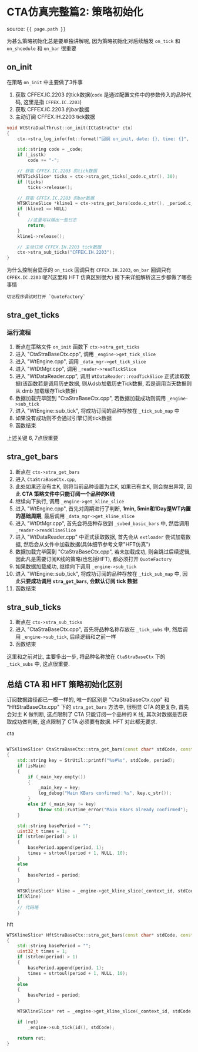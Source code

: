 # CTA仿真完整篇2: 策略初始化

source: `{{ page.path }}`

为甚么策略初始化总是要单独讲解呢, 因为策略初始化对后续触发 `on_tick` 和 `on_shcedule` 和 `on_bar` 很重要

## on_init

在策略 `on_init` 中主要做了3件事

1. 获取 CFFEX.IC.2203 的tick数据(`code` 是通过配置文件中的参数传入的品种代码, 这里是指 `CFFEX.IC.2203`)
2. 获取 CFFEX.IC.2203 的bar数据
3. 主动订阅 CFFEX.IH.2203 tick数据

```cpp
void WtStraDualThrust::on_init(ICtaStraCtx* ctx)
{
	ctx->stra_log_info(fmt::format("回调 on_init, date: {}, time: {}", ctx->stra_get_date(), ctx->stra_get_time()).c_str());

	std::string code = _code;
	if (_isstk)
		code += "-";

	// 获取 CFFEX.IC.2203 的tick数据
	WTSTickSlice* ticks = ctx->stra_get_ticks(_code.c_str(), 30);
	if (ticks)
		ticks->release();

	// 获取 CFFEX.IC.2203 的bar数据
	WTSKlineSlice *kline1 = ctx->stra_get_bars(code.c_str(), _period.c_str(), _count, true);
	if (kline1 == NULL)
	{
		//这里可以输出一些日志
		return;
	}
	kline1->release();

	// 主动订阅 CFFEX.IH.2203 tick数据
	ctx->stra_sub_ticks("CFFEX.IH.2203");
}
```

为什么控制台显示的 `on_tick` 回调只有 `CFFEX.IH.2203`, `on_bar` 回调只有 `CFFEX.IC.2203` 呢?(这里和 HFT 仿真区别很大)
接下来详细解析这三步都做了哪些事情

```tip
切记程序调试时打开 `QuoteFactory`
```

## stra_get_ticks

### 运行流程

1. 断点在策略文件 `on_init` 函数下 `ctx->stra_get_ticks`
2. 进入 "CtaStraBaseCtx.cpp", 调用 `_engine->get_tick_slice`
3. 进入 "WtEngine.cpp", 调用 `_data_mgr->get_tick_slice`
4. 进入 "WtDtMgr.cpp", 调用 `_reader->readTickSlice`
5. 进入 "WtDataReader.cpp", 调用  `WtDataReader::readTickSlice` 正式读取数据(该函数若是调用历史数据, 则从dsb加载历史Tick数据, 若是调用当天数据则从 dmb 加载缓存Tick数据)
6. 数据加载完毕回到 "CtaStraBaseCtx.cpp", 若数据加载成功则调用 `_engine->sub_tick`
7. 进入 "WtEngine::sub_tick", 将成功订阅的品种存放在 `_tick_sub_map` 中
8. 如果没有成功则不会通过引擎订阅tick数据
9. 函数结束

上述关键 6, 7点很重要

## stra_get_bars

1. 断点在 `ctx->stra_get_bars` 
2. 进入 `CtaStraBaseCtx.cpp`, 
3. 此处如果还没有主K, 则将当前品种设置为主K, 如果已有主K, 则会抛出异常, 因此 **CTA 策略文件中只能订阅一个品种的K线**
4. 继续向下执行, 调用 `_engine->get_kline_slice`
5. 进入 "WtEngine.cpp", 首先对周期进行了判断, **1min, 5min和1Day是WT内置的基础周期**, 最后调用 `_data_mgr->get_kline_slice`
6. 进入 "WtDtMgr.cpp", 首先会将品种存放到 `_subed_basic_bars` 中, 然后调用 `_reader->readKlineSlice`
7. 进入 "WtDataReader.cpp" 中正式读取数据, 首先会从 `extloader` 尝试加载数据, 然后会从文件中加载数据(具体细节参考文章"HFT仿真")
8. 数据加载完毕回到 "CtaStraBaseCtx.cpp", 若未加载成功, 则会跳过后续逻辑, 因此凡是需要订阅K线的策略(也包括HFT), 都必须打开 `QuoteFactory`
9. 如果数据加载成功, 继续向下调用 `_engine->sub_tick`
10. 进入 "WtEngine::sub_tick", 将成功订阅的品种存放在 `_tick_sub_map` 中, 因此**只要成功调用 `stra_get_bars`, 会默认订阅 tick 数据**
11. 函数结束

## stra_sub_ticks

1. 断点在 `ctx->stra_sub_ticks`
2. 进入 "CtaStraBaseCtx.cpp", 首先将品种名称存放在 `_tick_subs` 中, 然后调用 `_engine->sub_tick`, 后续逻辑和之前一样
3. 函数结束

这里和之前对比, 主要多出一步, 将品种名称放在 `CtaStraBaseCtx` 下的 `_tick_subs` 中, 这点很重要.

## 总结 CTA 和 HFT 策略初始化区别

订阅数据路径都已一模一样的, 唯一的区别是 "CtaStraBaseCtx.cpp" 和 "HftStraBaseCtx.cpp" 下的 `stra_get_bars` 方法中, 很明显 CTA 的更复杂, 首先会对主 K 做判断, 这点限制了 CTA 只能订阅一个品种的 K 线, 其次对数据是否获取成功做判断, 这点限制了 CTA 必须要有数据. HFT 对此都无要求.

cta

```cpp

WTSKlineSlice* CtaStraBaseCtx::stra_get_bars(const char* stdCode, const char* period, uint32_t count, bool isMain /* = false */)
{
	std::string key = StrUtil::printf("%s#%s", stdCode, period);
	if (isMain)
	{
		if (_main_key.empty())
		{
			_main_key = key;
			log_debug("Main KBars confirmed：%s", key.c_str());
		}
		else if (_main_key != key)
			throw std::runtime_error("Main KBars already confirmed");
	}

	std::string basePeriod = "";
	uint32_t times = 1;
	if (strlen(period) > 1)
	{
		basePeriod.append(period, 1);
		times = strtoul(period + 1, NULL, 10);
	}
	else
	{
		basePeriod = period;
	}

	WTSKlineSlice* kline = _engine->get_kline_slice(_context_id, stdCode, basePeriod.c_str(), count, times);
	if(kline)
	{
	// 代码略
	}
```

hft

```cpp
WTSKlineSlice* HftStraBaseCtx::stra_get_bars(const char* stdCode, const char* period, uint32_t count)
{
	std::string basePeriod = "";
	uint32_t times = 1;
	if (strlen(period) > 1)
	{
		basePeriod.append(period, 1);
		times = strtoul(period + 1, NULL, 10);
	}
	else
	{
		basePeriod = period;
	}

	WTSKlineSlice* ret = _engine->get_kline_slice(_context_id, stdCode, basePeriod.c_str(), count, times);

	if (ret)
		_engine->sub_tick(id(), stdCode);

	return ret;
}
```